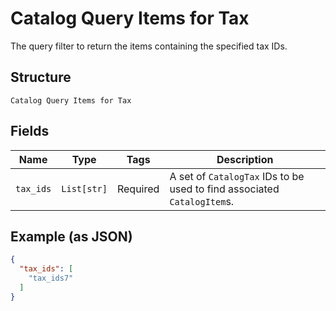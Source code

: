 
# Catalog Query Items for Tax

The query filter to return the items containing the specified tax IDs.

## Structure

`Catalog Query Items for Tax`

## Fields

| Name | Type | Tags | Description |
|  --- | --- | --- | --- |
| `tax_ids` | `List[str]` | Required | A set of `CatalogTax` IDs to be used to find associated `CatalogItem`s. |

## Example (as JSON)

```json
{
  "tax_ids": [
    "tax_ids7"
  ]
}
```


